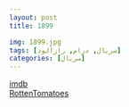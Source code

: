 ```yaml
---
layout: post
title: 1899

img: 1899.jpg
tags: [سریال, درام, رازآلود]
categories: [سریال]
---
```


[imdb](https://www.imdb.com/title/tt9319668/)  
[RottenTomatoes](https://www.rottentomatoes.com/tv/1899)